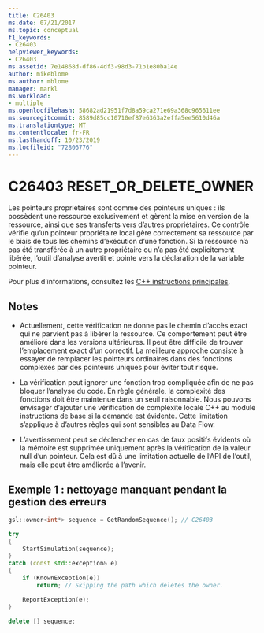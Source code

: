 ```yaml
---
title: C26403
ms.date: 07/21/2017
ms.topic: conceptual
f1_keywords:
- C26403
helpviewer_keywords:
- C26403
ms.assetid: 7e14868d-df86-4df3-98d3-71b1e80ba14e
author: mikeblome
ms.author: mblome
manager: markl
ms.workload:
- multiple
ms.openlocfilehash: 58682ad21951f7d8a59ca271e69a368c965611ee
ms.sourcegitcommit: 8589d85cc10710ef87e6363a2effa5ee5610d46a
ms.translationtype: MT
ms.contentlocale: fr-FR
ms.lasthandoff: 10/23/2019
ms.locfileid: "72806776"
---
```

# <a name="c26403-reset_or_delete_owner"></a>C26403 RESET_OR_DELETE_OWNER

Les pointeurs propriétaires sont comme des pointeurs uniques : ils possèdent une ressource exclusivement et gèrent la mise en version de la ressource, ainsi que ses transferts vers d’autres propriétaires. Ce contrôle vérifie qu’un pointeur propriétaire local gère correctement sa ressource par le biais de tous les chemins d’exécution d’une fonction. Si la ressource n’a pas été transférée à un autre propriétaire ou n’a pas été explicitement libérée, l’outil d’analyse avertit et pointe vers la déclaration de la variable pointeur.

Pour plus d’informations, consultez les [ C++ instructions principales](https://github.com/isocpp/CppCoreGuidelines/blob/master/CppCoreGuidelines.md#r-resource-management).

## <a name="remarks"></a>Notes

- Actuellement, cette vérification ne donne pas le chemin d’accès exact qui ne parvient pas à libérer la ressource. Ce comportement peut être amélioré dans les versions ultérieures. Il peut être difficile de trouver l’emplacement exact d’un correctif. La meilleure approche consiste à essayer de remplacer les pointeurs ordinaires dans des fonctions complexes par des pointeurs uniques pour éviter tout risque.

- La vérification peut ignorer une fonction trop compliquée afin de ne pas bloquer l’analyse du code. En règle générale, la complexité des fonctions doit être maintenue dans un seuil raisonnable. Nous pouvons envisager d’ajouter une vérification de complexité locale C++ au module instructions de base si la demande est évidente. Cette limitation s’applique à d’autres règles qui sont sensibles au Data Flow.

- L’avertissement peut se déclencher en cas de faux positifs évidents où la mémoire est supprimée uniquement après la vérification de la valeur null d’un pointeur. Cela est dû à une limitation actuelle de l’API de l’outil, mais elle peut être améliorée à l’avenir.

## <a name="example-1-missing-cleanup-during-error-handling"></a>Exemple 1 : nettoyage manquant pendant la gestion des erreurs

```cpp
gsl::owner<int*> sequence = GetRandomSequence(); // C26403

try
{
    StartSimulation(sequence);
}
catch (const std::exception& e)
{
    if (KnownException(e))
        return; // Skipping the path which deletes the owner.

    ReportException(e);
}

delete [] sequence;
```
